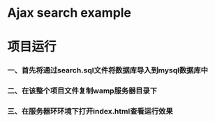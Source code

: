 # Ajax search example
# 项目运行

  ### 一、首先将通过search.sql文件将数据库导入到mysql数据库中

  ### 二、在该整个项目文件复制wamp服务器目录下

  ### 三、在服务器环环境下打开index.html查看运行效果
